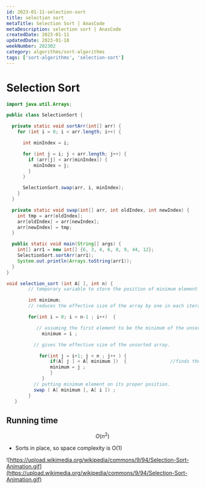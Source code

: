 ```yaml
---
id: 2023-01-11-selection-sort
title: selection sort
metaTitle: Selection Sort | AnasCode
metaDescription: selection sort | AnasCode
createdDate: 2023-01-11
updatedDate: 2023-01-18
weekNumber: 202302
category: algorithms/sort-algorithms
tags: ['sort-algorithms', 'selection-sort']
---
```


# Selection Sort

```java
import java.util.Arrays;

public class SelectionSort {

  private static void sortArr(int[] arr) {
    for (int i = 0; i < arr.length; i++) {

      int minIndex = i;

      for (int j = i; j < arr.length; j++) {
        if (arr[j] < arr[minIndex]) {
          minIndex = j;
        }
      }

      SelectionSort.swap(arr, i, minIndex);
    }
  }

  private static void swap(int[] arr, int oldIndex, int newIndex) {
    int tmp = arr[oldIndex];
    arr[oldIndex] = arr[newIndex];
    arr[newIndex] = tmp;
  }

  public static void main(String[] args) {
    int[] arr1 = new int[] {6, 3, 4, 6, 8, 9, 44, 12};
    SelectionSort.sortArr(arr1);
    System.out.println(Arrays.toString(arr1));
  }
}
```

```java
void selection_sort (int A[ ], int n) {
        // temporary variable to store the position of minimum element

        int minimum;
        // reduces the effective size of the array by one in each iteration.

        for(int i = 0; i < n-1 ; i++)  {

           // assuming the first element to be the minimum of the unsorted array.
             minimum = i ;

          // gives the effective size of the unsorted array.

            for(int j = i+1; j < n ; j++ ) {
                if(A[ j ] < A[ minimum ])  {                //finds the minimum element
                minimum = j ;
                }
             }
          // putting minimum element on its proper position.
          swap ( A[ minimum ], A[ i ]) ;
        }
   }
```

## Running time

$$
O(n^2)
$$

- Sorts in place, so space complexity is O(1)

![https://upload.wikimedia.org/wikipedia/commons/9/94/Selection-Sort-Animation.gif](https://upload.wikimedia.org/wikipedia/commons/9/94/Selection-Sort-Animation.gif)
